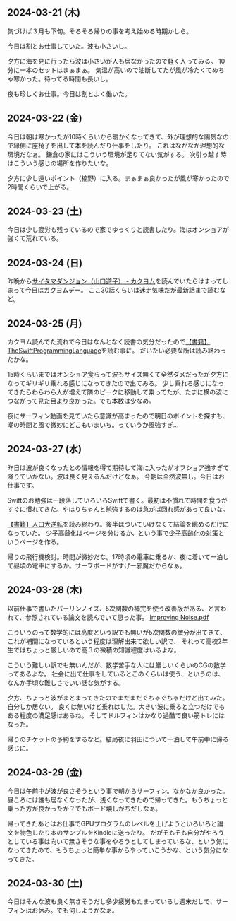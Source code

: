 ## 2024-03-21 (木)

気づけば３月も下旬。そろそろ帰りの事を考え始める時期かしら。

今日は割とお仕事していた。波も小さいし。

夕方に海を見に行ったら波は小さいが人も居なかったので軽く入ってみる。
10分に一本のセットはまぁまぁ。
気温が高いので油断してたが風が冷たくてめちゃ寒かった。待ってる時間も長いし。

夜も珍しくお仕事。今日は割とよく働いた。

## 2024-03-22 (金)

今日は朝は寒かったが10時くらいから暖かくなってきて、外が理想的な陽気なので縁側に座椅子を出して本を読んだり仕事をしたり。
これはなかなか理想的な環境だなぁ。
鎌倉の家にはこういう環境が足りてない気がする。
次引っ越す時はこういう感じの場所を作りたいな。

夕方に少し遠いポイント（楠野）に入る。まぁまぁ良かったが風が寒かったので2時間くらいで上がる。

## 2024-03-23 (土)

今日は少し疲労も残っているので家でゆっくりと読書したり。海はオンショアが強くて荒れている。

## 2024-03-24 (日)

昨晩から[サイタマダンジョン（山口遊子） - カクヨム](https://kakuyomu.jp/works/16817330665953439128)を読んでいたらはまってしまって今日はカクヨムデー。
ここ30話くらいは迷走気味だが最新話まで読むなど。

## 2024-03-25 (月)

カクヨム読んでた流れで今日はなんとなく読書の気分だったので[【書籍】TheSwiftProgrammingLanguage](%E3%80%90%E6%9B%B8%E7%B1%8D%E3%80%91TheSwiftProgrammingLanguage)を読む事に。
だいたい必要な所は読み終わったかな。

15時くらいまではオンショア食らって波もサイズ無くて全然ダメだったが夕方になってギリギリ乗れる感じになってきたので出てみる。
少し乗れる感じになってきたらわらわら人が増えて隣のピークに移動して乗ってたが、たまに横の波につながって見た目より良かった。でも本数は少なめ。

夜にサーフィン動画を見ていたら意識が高まったので明日のポイントを探すも、潮の時間と風で微妙にどこもいまいち。っていうか風強すぎ…

## 2024-03-27 (水)

昨日は波が良くなったとの情報を得て期待して海に入ったがオフショア強すぎて降りていかない。波は良く見えるんだけどなぁ。
今朝は全然波無し。今日はお仕事です。

Swiftのお勉強は一段落していろいろSwiftで書く。最初は不慣れで時間を食うがすぐに慣れてきた。やはりちゃんと勉強するのは急がば回れ感があって良いな。

[ 【書籍】人口大逆転](%20%E3%80%90%E6%9B%B8%E7%B1%8D%E3%80%91%E4%BA%BA%E5%8F%A3%E5%A4%A7%E9%80%86%E8%BB%A2)を読み終わり。後半はついていけなくて結論を眺めるだけになっていた。
少子高齢化はページを分けるか、という事で[少子高齢化の対策](%E5%B0%91%E5%AD%90%E9%AB%98%E9%BD%A2%E5%8C%96%E3%81%AE%E5%AF%BE%E7%AD%96)というページを作る。

帰りの飛行機検討。時間が微妙だな。17時頃の電車に乗るか、夜に着いて一泊して昼頃の電車にするか。サーフボードがすげー邪魔だからなぁ。

## 2024-03-28 (木)

以前仕事で書いたパーリンノイズ、5次関数の補完を使う改善版がある、と言われて、参照されている論文を読んでいて思った事。 [Improving Noise.pdf](https://mrl.cs.nyu.edu/~perlin/paper445.pdf)

こういうのって数学的には高度という訳でも無いが5次関数の微分が出てきて、これが補間になっているという程度は理解出来て欲しい訳で、
それって高校2年生ではちょっと厳しいので高３の微積の知識程度はいるよな。

こういう難しい訳でも無いんだが、数学苦手な人には厳しいくらいのCGの数学ってあるよな。
社会に出て仕事をしているとこのくらいは使う、というのは、なんか手頃な難しさでいい話な気がする。

夕方、ちょっと波がまとまってきたのでまだまだぐちゃぐちゃだけど出てみた。自分しか居ない。
良くは無いけど乗れはした。大きい波に乗ると立つだけでもある程度の満足感はあるね。
そしてドルフィンはかなり過酷で良い筋トレにはなった。

帰りのチケットの予約をするなど。結局夜に羽田について一泊して午前中に帰る感じに。

## 2024-03-29 (金)

今日は午前中が波が良さそうという事で朝からサーフィン。なかなか良かった。昼ころには誰も居なくなったが、浅くなってきたので帰ってきた。もうちょっと乗った方が良かったか？でもボード壊しがちだしなぁ。

帰ってきたあとはお仕事でGPUプログラムのレベルを上げようといろいろと論文を物色したり本のサンプルをKindleに送ったり。
だがそもそも自分がやろうとしている事は向いて無さそうな事をやろうとしてしまっているな、という気になってきたので、もうちょっと簡単な事からやっていこうかな、という気分になってきた。

## 2024-03-30 (土)

今日はそんな波も良く無さそうだし多少疲労もたまっているし週末だしで、サーフィンはお休み。でも何しようかなぁ。